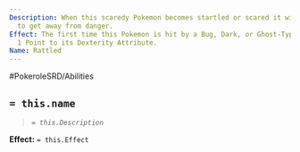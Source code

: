 ```yaml
---
Description: When this scaredy Pokemon becomes startled or scared it will make haste
  to get away from danger.
Effect: The first time this Pokemon is hit by a Bug, Dark, or Ghost-Type Attack, increase
  1 Point to its Dexterity Attribute.
Name: Rattled
---
```


#PokeroleSRD/Abilities

## `= this.name`

> *`= this.Description`*

**Effect:** `= this.Effect`
